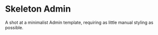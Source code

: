 # Skeleton Admin

A shot at a minimalist Admin template, requiring as little manual styling as possible.